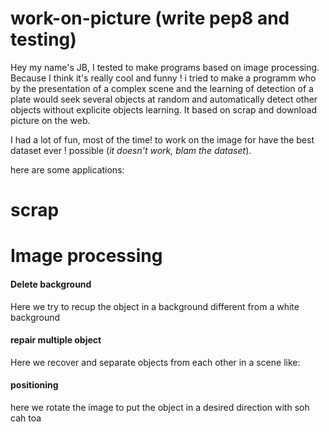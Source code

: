 # work-on-picture (write pep8 and testing)

Hey my name's JB, I tested to make programs based on image processing. Because I think it's really cool and funny ! i tried to make a programm who by the presentation of a complex scene and the learning of detection of a plate would seek several objects at random and automatically detect other objects without explicite objects learning. It based on scrap and download picture on the web. 

I had a lot of fun, most of the time! to work on the image for have the best dataset ever ! possible (<em>it doesn't work, blam the dataset</em>).


here are some applications:





<h1>scrap</h1>


<h1>Image processing</h1>


<h4>Delete background</h4>
Here we try to recup the object in a background different from a white background 


<h4>repair multiple object</h4>

Here we recover and separate objects from each other in a scene like:


<h4>positioning</h4>

here we rotate the image to put the object in a desired direction with soh cah toa

